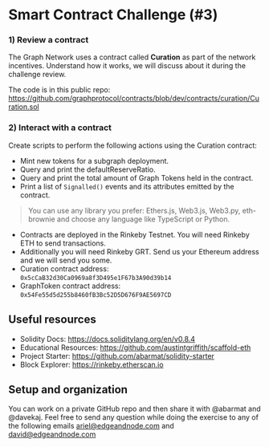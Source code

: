 # Smart Contract Challenge (#3)

### 1) Review a contract

The Graph Network uses a contract called **Curation** as part of the network incentives. Understand how it works, we will discuss about it during the challenge review.

The code is in this public repo: https://github.com/graphprotocol/contracts/blob/dev/contracts/curation/Curation.sol

### 2) Interact with a contract

Create scripts to perform the following actions using the Curation contract:

- Mint new tokens for a subgraph deployment.
- Query and print the defaultReserveRatio.
- Query and print the total amount of Graph Tokens held in the contract.
- Print a list of `Signalled()` events and its attributes emitted by the contract.

> You can use any library you prefer: Ethers.js, Web3.js, Web3.py, eth-brownie and choose any language like TypeScript or Python.

- Contracts are deployed in the Rinkeby Testnet. You will need Rinkeby ETH to send transactions.
- Additionally you will need Rinkeby GRT. Send us your Ethereum address and we will send you some.
- Curation contract address: `0x5cCaB32d30Ca0969a8f3D495e1F67b3A90d39b14`
- GraphToken contract address: `0x54Fe55d5d255b8460fB3Bc52D5D676F9AE5697CD`

## Useful resources

- Solidity Docs: https://docs.soliditylang.org/en/v0.8.4
- Educational Resources: https://github.com/austintgriffith/scaffold-eth
- Project Starter: https://github.com/abarmat/solidity-starter
- Block Explorer: https://rinkeby.etherscan.io

## Setup and organization

You can work on a private GitHub repo and then share it with @abarmat and @davekaj. Feel free to send any question while doing the exercise to any of the following emails ariel@edgeandnode.com and david@edgeandnode.com